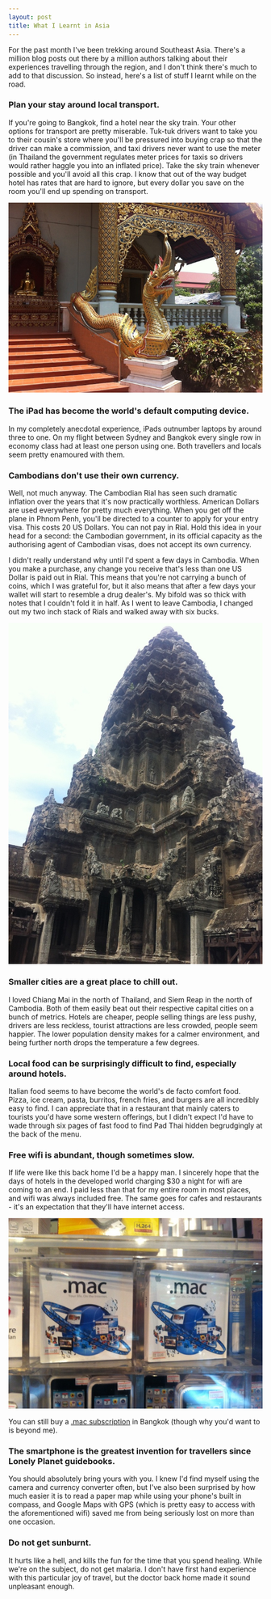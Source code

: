 ```yaml
---
layout: post
title: What I Learnt in Asia
---
```


For the past month I've been trekking around Southeast Asia. There's a million blog posts out there by a million authors talking about their experiences travelling through the region, and I don't think there's much to add to that discussion. So instead, here's a list of stuff I learnt while on the road.

### Plan your stay around local transport. ###
If you're going to Bangkok, find a hotel near the sky train. Your other options for transport are pretty miserable. Tuk-tuk drivers want to take you to their cousin's store where you'll be pressured into buying crap so that the driver can make a commission, and taxi drivers never want to use the meter (in Thailand the government regulates meter prices for taxis so drivers would rather haggle you into an inflated price). Take the sky train whenever possible and you'll avoid all this crap. I know that out of the way budget hotel has rates that are hard to ignore, but every dollar you save on the room you'll end up spending on transport.

<img src="/images/2012-06-08-wat-phra-singh.jpg" srcset="/images/2012-06-08-wat-phra-singh@2x.jpg 2x" alt="Wat Phra Singh in Chiang Mai, Thailand." title="Wat Phra Singh in Chiang Mai, Thailand."/>

### The iPad has become the world's default computing device. ###
In my completely anecdotal experience, iPads outnumber laptops by around three to one. On my flight between Sydney and Bangkok every single row in economy class had at least one person using one. Both travellers and locals seem pretty enamoured with them.

### Cambodians don't use their own currency. ###
Well, not much anyway. The Cambodian Rial has seen such dramatic inflation over the years that it's now practically worthless. American Dollars are used everywhere for pretty much everything. When you get off the plane in Phnom Penh, you'll be directed to a counter to apply for your entry visa. This costs 20 US Dollars. You can not pay in Rial. Hold this idea in your head for a second: the Cambodian government, in its official capacity as the authorising agent of Cambodian visas, does not accept its own currency.

I didn't really understand why until I'd spent a few days in Cambodia. When you make a purchase, any change you receive that's less than one US Dollar is paid out in Rial. This means that you're not carrying a bunch of coins, which I was grateful for, but it also means that after a few days your wallet will start to resemble a drug dealer's. My bifold was so thick with notes that I couldn't fold it in half. As I went to leave Cambodia, I changed out my two inch stack of Rials and walked away with six bucks.

<img src="/images/2012-06-08-angkor-wat.jpg" srcset="/images/2012-06-08-angkor-wat@2x.jpg 2x" alt="Angkor Wat in Cambodia." title="Angkor Wat in Cambodia."/>

### Smaller cities are a great place to chill out. ### 
I loved Chiang Mai in the north of Thailand, and Siem Reap in the north of Cambodia. Both of them easily beat out their respective capital cities on a bunch of metrics. Hotels are cheaper, people selling things are less pushy, drivers are less reckless, tourist attractions are less crowded, people seem happier. The lower population density makes for a calmer environment, and being further north drops the temperature a few degrees. 

### Local food can be surprisingly difficult to find, especially around hotels. ###
Italian food seems to have become the world's de facto comfort food. Pizza, ice cream, pasta, burritos, french fries, and burgers are all incredibly easy to find. I can appreciate that in a restaurant that mainly caters to tourists you'd have some western offerings, but I didn't expect I'd have to wade through six pages of fast food to find Pad Thai hidden begrudgingly at the back of the menu.

### Free wifi is abundant, though sometimes slow. ###
If life were like this back home I'd be a happy man. I sincerely hope that the days of hotels in the developed world charging $30 a night for wifi are coming to an end. I paid less than that for my entire room in most places, and wifi was always included free. The same goes for cafes and restaurants - it's an expectation that they'll have internet access.

<img src="/images/2012-06-08-dot-mac.jpg" srset="/images/2012-06-08-dot-mac@2x.jpg 2x" alt="Retail boxes for .mac subscriptions." title="Retail boxes for .mac subscriptions."/>

You can still buy a [.mac subscription][1] in Bangkok (though why you'd want to is beyond me).

### The smartphone is the greatest invention for travellers since Lonely Planet guidebooks. ###
You should absolutely bring yours with you. I knew I'd find myself using the camera and currency converter often, but I've also been surprised by how much easier it is to read a paper map while using your phone's built in compass, and Google Maps with GPS (which is pretty easy to access with the aforementioned wifi) saved me from being seriously lost on more than one occasion.

### Do not get sunburnt. ###
It hurts like a hell, and kills the fun for the time that you spend healing. While we're on the subject, do not get malaria. I don't have first hand experience with this particular joy of travel, but the doctor back home made it sound unpleasant enough.

[1]: http://en.wikipedia.org/wiki/MobileMe#.Mac